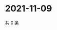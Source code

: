 # 2021-11-09

共 0 条

<!-- BEGIN WEIBO -->
<!-- 最后更新时间 Tue Nov 09 2021 04:12:07 GMT+0800 (China Standard Time) -->

<!-- END WEIBO -->
